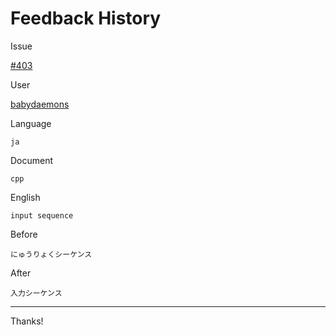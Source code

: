 # Feedback History

Issue

[#403](https://github.com/runebookdev/runebook/issues/403)

User

[babydaemons](https://github.com/babydaemons/)

Language

```
ja
```

Document

```
cpp
```


English

```
input sequence
```

Before

```
にゅうりょくシーケンス
```


After

```
入力シーケンス
```

---
Thanks!